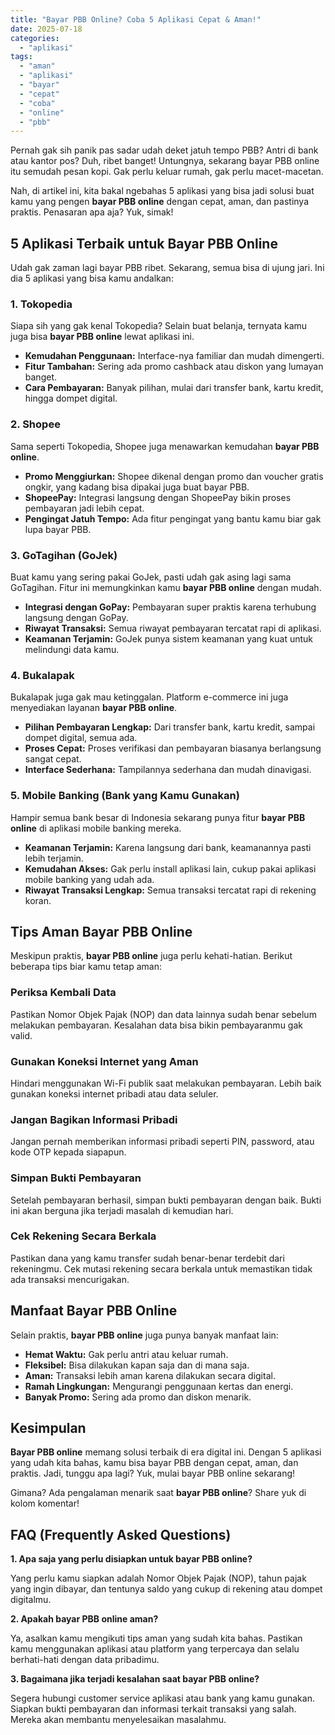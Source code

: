 ```yaml
---
title: "Bayar PBB Online? Coba 5 Aplikasi Cepat & Aman!"
date: 2025-07-18
categories: 
  - "aplikasi"
tags: 
  - "aman"
  - "aplikasi"
  - "bayar"
  - "cepat"
  - "coba"
  - "online"
  - "pbb"
---
```


Pernah gak sih panik pas sadar udah deket jatuh tempo PBB? Antri di bank atau kantor pos? Duh, ribet banget! Untungnya, sekarang bayar PBB online itu semudah pesan kopi. Gak perlu keluar rumah, gak perlu macet-macetan.

Nah, di artikel ini, kita bakal ngebahas 5 aplikasi yang bisa jadi solusi buat kamu yang pengen **bayar PBB online** dengan cepat, aman, dan pastinya praktis. Penasaran apa aja? Yuk, simak!

## 5 Aplikasi Terbaik untuk Bayar PBB Online

Udah gak zaman lagi bayar PBB ribet. Sekarang, semua bisa di ujung jari. Ini dia 5 aplikasi yang bisa kamu andalkan:

### 1\. Tokopedia

Siapa sih yang gak kenal Tokopedia? Selain buat belanja, ternyata kamu juga bisa **bayar PBB online** lewat aplikasi ini.

- **Kemudahan Penggunaan:** Interface-nya familiar dan mudah dimengerti.
- **Fitur Tambahan:** Sering ada promo cashback atau diskon yang lumayan banget.
- **Cara Pembayaran:** Banyak pilihan, mulai dari transfer bank, kartu kredit, hingga dompet digital.

### 2\. Shopee

Sama seperti Tokopedia, Shopee juga menawarkan kemudahan **bayar PBB online**.

- **Promo Menggiurkan:** Shopee dikenal dengan promo dan voucher gratis ongkir, yang kadang bisa dipakai juga buat bayar PBB.
- **ShopeePay:** Integrasi langsung dengan ShopeePay bikin proses pembayaran jadi lebih cepat.
- **Pengingat Jatuh Tempo:** Ada fitur pengingat yang bantu kamu biar gak lupa bayar PBB.

### 3\. GoTagihan (GoJek)

Buat kamu yang sering pakai GoJek, pasti udah gak asing lagi sama GoTagihan. Fitur ini memungkinkan kamu **bayar PBB online** dengan mudah.

- **Integrasi dengan GoPay:** Pembayaran super praktis karena terhubung langsung dengan GoPay.
- **Riwayat Transaksi:** Semua riwayat pembayaran tercatat rapi di aplikasi.
- **Keamanan Terjamin:** GoJek punya sistem keamanan yang kuat untuk melindungi data kamu.

### 4\. Bukalapak

Bukalapak juga gak mau ketinggalan. Platform e-commerce ini juga menyediakan layanan **bayar PBB online**.

- **Pilihan Pembayaran Lengkap:** Dari transfer bank, kartu kredit, sampai dompet digital, semua ada.
- **Proses Cepat:** Proses verifikasi dan pembayaran biasanya berlangsung sangat cepat.
- **Interface Sederhana:** Tampilannya sederhana dan mudah dinavigasi.

### 5\. Mobile Banking (Bank yang Kamu Gunakan)

Hampir semua bank besar di Indonesia sekarang punya fitur **bayar PBB online** di aplikasi mobile banking mereka.

- **Keamanan Terjamin:** Karena langsung dari bank, keamanannya pasti lebih terjamin.
- **Kemudahan Akses:** Gak perlu install aplikasi lain, cukup pakai aplikasi mobile banking yang udah ada.
- **Riwayat Transaksi Lengkap:** Semua transaksi tercatat rapi di rekening koran.

## Tips Aman Bayar PBB Online

Meskipun praktis, **bayar PBB online** juga perlu kehati-hatian. Berikut beberapa tips biar kamu tetap aman:

### Periksa Kembali Data

Pastikan Nomor Objek Pajak (NOP) dan data lainnya sudah benar sebelum melakukan pembayaran. Kesalahan data bisa bikin pembayaranmu gak valid.

### Gunakan Koneksi Internet yang Aman

Hindari menggunakan Wi-Fi publik saat melakukan pembayaran. Lebih baik gunakan koneksi internet pribadi atau data seluler.

### Jangan Bagikan Informasi Pribadi

Jangan pernah memberikan informasi pribadi seperti PIN, password, atau kode OTP kepada siapapun.

### Simpan Bukti Pembayaran

Setelah pembayaran berhasil, simpan bukti pembayaran dengan baik. Bukti ini akan berguna jika terjadi masalah di kemudian hari.

### Cek Rekening Secara Berkala

Pastikan dana yang kamu transfer sudah benar-benar terdebit dari rekeningmu. Cek mutasi rekening secara berkala untuk memastikan tidak ada transaksi mencurigakan.

## Manfaat Bayar PBB Online

Selain praktis, **bayar PBB online** juga punya banyak manfaat lain:

- **Hemat Waktu:** Gak perlu antri atau keluar rumah.
- **Fleksibel:** Bisa dilakukan kapan saja dan di mana saja.
- **Aman:** Transaksi lebih aman karena dilakukan secara digital.
- **Ramah Lingkungan:** Mengurangi penggunaan kertas dan energi.
- **Banyak Promo:** Sering ada promo dan diskon menarik.

## Kesimpulan

**Bayar PBB online** memang solusi terbaik di era digital ini. Dengan 5 aplikasi yang udah kita bahas, kamu bisa bayar PBB dengan cepat, aman, dan praktis. Jadi, tunggu apa lagi? Yuk, mulai bayar PBB online sekarang!

Gimana? Ada pengalaman menarik saat **bayar PBB online**? Share yuk di kolom komentar!

## FAQ (Frequently Asked Questions)

**1\. Apa saja yang perlu disiapkan untuk bayar PBB online?**

Yang perlu kamu siapkan adalah Nomor Objek Pajak (NOP), tahun pajak yang ingin dibayar, dan tentunya saldo yang cukup di rekening atau dompet digitalmu.

**2\. Apakah bayar PBB online aman?**

Ya, asalkan kamu mengikuti tips aman yang sudah kita bahas. Pastikan kamu menggunakan aplikasi atau platform yang terpercaya dan selalu berhati-hati dengan data pribadimu.

**3\. Bagaimana jika terjadi kesalahan saat bayar PBB online?**

Segera hubungi customer service aplikasi atau bank yang kamu gunakan. Siapkan bukti pembayaran dan informasi terkait transaksi yang salah. Mereka akan membantu menyelesaikan masalahmu.
